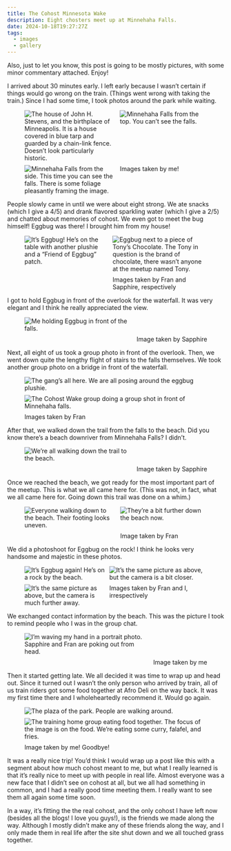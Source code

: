 ```yaml
---
title: The Cohost Minnesota Wake
description: Eight chosters meet up at Minnehaha Falls.
date: 2024-10-18T19:27:27Z
tags:
  - images
  - gallery
---
```


Also, just to let you know, this post is going to be mostly pictures, with some minor commentary attached. Enjoy!

I arrived about 30 minutes early. I left early because I wasn’t certain if things would go wrong on the train. (Things went wrong with taking the train.) Since I had some time, I took photos around the park while waiting.

<figure>
<img alt="The house of John H. Stevens, and the birthplace of Minneapolis. It is a house covered in blue tarp and guarded by a chain-link fence. Doesn’t look particularly historic." src="https://cdn.ewie.online/IMG_0192.jpeg">
<img alt="Minnehaha Falls from the top. You can’t see the falls."  src="https://cdn.ewie.online/IMG_0197.jpeg">
<img alt="Minnehaha Falls from the side. This time you can see the falls. There is some foliage pleasantly framing the image." src="https://cdn.ewie.online/IMG_0199.jpeg">
<figcaption>Images taken by me!</figcaption>
</figure>

People slowly came in until we were about eight strong. We ate snacks (which I give a 4/5) and drank flavored sparkling water (which I give a 2/5) and chatted about memories of cohost. We even got to meet the bug himself! Eggbug was there! I brought him from my house!

<figure>
<img alt="It’s Eggbug! He’s on the table with another plushie and a “Friend of Eggbug” patch." src="https://cdn.ewie.online/SAM_2315.JPG">
<img alt="Eggbug next to a piece of Tony’s Chocolate. The Tony in question is the brand of chocolate, there wasn’t anyone at the meetup named Tony." src="https://cdn.ewie.online/PXL_20241012_205109769.jpg">
<figcaption>Images taken by Fran and Sapphire, respectively</figcaption>
</figure>

I got to hold Eggbug in front of the overlook for the waterfall. It was very elegant and I think he really appreciated the view.

<figure>
<img alt="Me holding Eggbug in front of the falls." src="https://cdn.ewie.online/PXL_20241012_212724645.jpg">
<figcaption>Image taken by Sapphire</figcaption>
</figure>

Next, all eight of us took a group photo in front of the overlook. Then, we went down quite the lengthy flight of stairs to the falls themselves. We took another group photo on a bridge in front of the waterfall.

<figure style="--areas: 'a' 'b' 'f'">
<img alt="The gang’s all here. We are all posing around the eggbug plushie." src="https://cdn.ewie.online/SAM_2316.JPG">
<img alt="The Cohost Wake group doing a group shot in front of Minnehaha falls." src="https://cdn.ewie.online/SAM_2320.JPG">
<figcaption>Images taken by Fran</figcaption>
</figure>

After that, we walked down the trail from the falls to the beach. Did you know there’s a beach downriver from Minnehaha Falls? I didn’t.

<figure>
<img alt="We’re all walking down the trail to the beach." src="https://cdn.ewie.online/PXL_20241012_214235189.jpg">
<figcaption>Image taken by Sapphire</figcaption>
</figure>

Once we reached the beach, we got ready for the most important part of the meetup. This is what we all came here for. (This was not, in fact, what we all came here for. Going down this trail was done on a whim.)

<figure>
<img alt="Everyone walking down to the beach. Their footing looks uneven." src="https://cdn.ewie.online/SAM_2326.JPG">
<img alt="They’re a bit further down the beach now." src="https://cdn.ewie.online/SAM_2327.JPG">
<figcaption>Image taken by Fran</figcaption>
</figure>

We did a photoshoot for Eggbug on the rock! I think he looks very handsome and majestic in these photos.

<figure>
<img alt="It’s Eggbug again! He’s on a rock by the beach." src="https://cdn.ewie.online/IMG_0200.jpeg">
<img alt="It’s the same picture as above, but the camera is a bit closer." src="https://cdn.ewie.online/IMG_0201.jpeg">
<img alt="It’s the same picture as above, but the camera is much further away." src="https://cdn.ewie.online/SAM_2328.JPG">
<figcaption>Images taken by Fran and I, irrespectively</figcaption>
</figure>

We exchanged contact information by the beach. This was the picture I took to remind people who I was in the group chat.

<figure>
<img alt="I’m waving my hand in a portrait photo. Sapphire and Fran are poking out from head." src="https://cdn.ewie.online/IMG_0202.jpeg">
<figcaption>Image taken by me</figcaption>
</figure>

Then it started getting late. We all decided it was time to wrap up and head out. Since it turned out I wasn’t the only person who arrived by train, all of us train riders got some food together at Afro Deli on the way back. It was my first time there and I wholeheartedly recommend it. Would go again.

<figure style="--areas: 'a' 'b' 'f'">
<img alt="The plaza of the park. People are walking around." src="https://cdn.ewie.online/IMG_0216.jpeg">
<img alt="The training home group eating food together. The focus of the image is on the food. We’re eating some curry, falafel, and fries." src="https://cdn.ewie.online/IMG_0217.jpeg">
<figcaption>Image taken by me! Goodbye!</figcaption>
</figure>

It was a really nice trip! You’d think I would wrap up a post like this with a segment about how much cohost meant to me, but what I really learned is that it’s really nice to meet up with people in real life. Almost everyone was a new face that I didn’t see on cohost at all, but we all had something in common, and I had a really good time meeting them. I really want to see them all again some time soon.

In a way, it’s fitting the the real cohost, and the only cohost I have left now (besides all the blogs! I love you guys!), is the friends we made along the way. Although I mostly didn’t make any of these friends along the way, and I only made them in real life after the site shut down and we all touched grass together.

<style>
figure {
  display: grid;
  gap: 0.5rem;
  grid-template-areas: var(--areas);
  
  &:has(picture:nth-of-type(1)) {
    --areas: "a" "f";
  }
  &:has(picture:nth-of-type(2)) {
    --areas: "a b" "f f";
  }
  &:has(picture:nth-of-type(3)) {
    --areas: "a b" "c c" "f f";
  }
  
  & > picture:nth-of-type(1) {
    grid-area: a;
  }
  & > picture:nth-of-type(2) {
    grid-area: b;
  }
  & > picture:nth-of-type(3) {
    grid-area: c;
  }

  figcaption {
    grid-area: f;
  }
}
</style>
